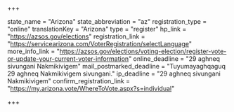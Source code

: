 +++

state_name = "Arizona"
state_abbreviation = "az"
registration_type = "online"
translationKey = "Arizona"
type = "register"
hp_link = "https://azsos.gov/elections"
registration_link = "https://servicearizona.com/VoterRegistration/selectLanguage"
more_info_link = "https://azsos.gov/elections/voting-election/register-vote-or-update-your-current-voter-information"
online_deadline = "29 aghneq sivungani Nakmikivigem"
mail_postmarked_deadline = "Tuyumayaghqaguq 29 aghneq Nakmikivigem sivungani."
ip_deadline = "29 aghneq sivungani Nakmikivigem"
confirm_registration_link = "https://my.arizona.vote/WhereToVote.aspx?s=individual"

+++